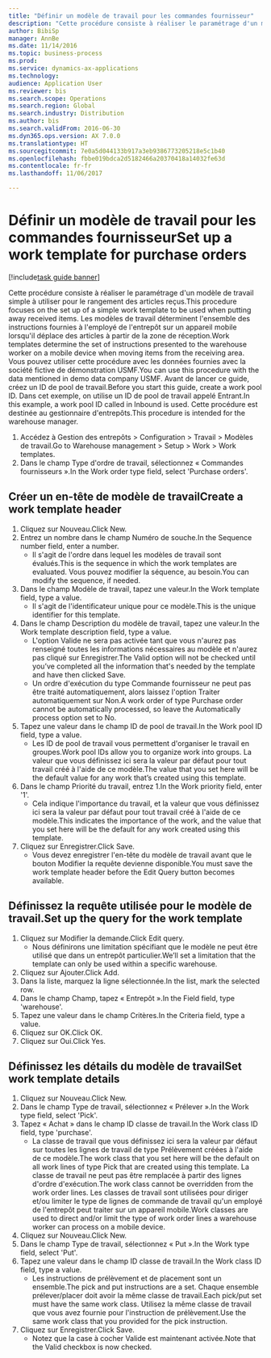 ```yaml
--- 
title: "Définir un modèle de travail pour les commandes fournisseur"
description: "Cette procédure consiste à réaliser le paramétrage d'un modèle de travail simple à utiliser pour le rangement des articles reçus."
author: BibiSp
manager: AnnBe
ms.date: 11/14/2016
ms.topic: business-process
ms.prod: 
ms.service: dynamics-ax-applications
ms.technology: 
audience: Application User
ms.reviewer: bis
ms.search.scope: Operations
ms.search.region: Global
ms.search.industry: Distribution
ms.author: bis
ms.search.validFrom: 2016-06-30
ms.dyn365.ops.version: AX 7.0.0
ms.translationtype: HT
ms.sourcegitcommit: 7e0a5d044133b917a3eb9386773205218e5c1b40
ms.openlocfilehash: fbbe019bdca2d5182466a20370418a14032fe63d
ms.contentlocale: fr-fr
ms.lasthandoff: 11/06/2017

---
```

# <a name="set-up-a-work-template-for-purchase-orders"></a><span data-ttu-id="c6d74-103">Définir un modèle de travail pour les commandes fournisseur</span><span class="sxs-lookup"><span data-stu-id="c6d74-103">Set up a work template for purchase orders</span></span>

[!include[task guide banner](../../includes/task-guide-banner.md)]

<span data-ttu-id="c6d74-104">Cette procédure consiste à réaliser le paramétrage d'un modèle de travail simple à utiliser pour le rangement des articles reçus.</span><span class="sxs-lookup"><span data-stu-id="c6d74-104">This procedure focuses on the set up of a simple work template to be used when putting away received items.</span></span> <span data-ttu-id="c6d74-105">Les modèles de travail déterminent l'ensemble des instructions fournies à l'employé de l'entrepôt sur un appareil mobile lorsqu'il déplace des articles à partir de la zone de réception.</span><span class="sxs-lookup"><span data-stu-id="c6d74-105">Work templates determine the set of instructions presented to the warehouse worker on a mobile device when moving items from the receiving area.</span></span> <span data-ttu-id="c6d74-106">Vous pouvez utiliser cette procédure avec les données fournies avec la société fictive de démonstration USMF.</span><span class="sxs-lookup"><span data-stu-id="c6d74-106">You can use this procedure with the data mentioned in demo data company USMF.</span></span> <span data-ttu-id="c6d74-107">Avant de lancer ce guide, créez un ID de pool de travail.</span><span class="sxs-lookup"><span data-stu-id="c6d74-107">Before you start this guide, create a work pool ID.</span></span> <span data-ttu-id="c6d74-108">Dans cet exemple, on utilise un ID de pool de travail appelé Entrant.</span><span class="sxs-lookup"><span data-stu-id="c6d74-108">In this example, a work pool ID called in Inbound is used.</span></span> <span data-ttu-id="c6d74-109">Cette procédure est destinée au gestionnaire d'entrepôts.</span><span class="sxs-lookup"><span data-stu-id="c6d74-109">This procedure is intended for the warehouse manager.</span></span>

1. <span data-ttu-id="c6d74-110">Accédez à Gestion des entrepôts > Configuration > Travail > Modèles de travail.</span><span class="sxs-lookup"><span data-stu-id="c6d74-110">Go to Warehouse management > Setup > Work > Work templates.</span></span>
2. <span data-ttu-id="c6d74-111">Dans le champ Type d'ordre de travail, sélectionnez « Commandes fournisseurs ».</span><span class="sxs-lookup"><span data-stu-id="c6d74-111">In the Work order type field, select 'Purchase orders'.</span></span>

## <a name="create-a-work-template-header"></a><span data-ttu-id="c6d74-112">Créer un en-tête de modèle de travail</span><span class="sxs-lookup"><span data-stu-id="c6d74-112">Create a work template header</span></span>
1. <span data-ttu-id="c6d74-113">Cliquez sur Nouveau.</span><span class="sxs-lookup"><span data-stu-id="c6d74-113">Click New.</span></span>
2. <span data-ttu-id="c6d74-114">Entrez un nombre dans le champ Numéro de souche.</span><span class="sxs-lookup"><span data-stu-id="c6d74-114">In the Sequence number field, enter a number.</span></span>
    * <span data-ttu-id="c6d74-115">Il s'agit de l'ordre dans lequel les modèles de travail sont évalués.</span><span class="sxs-lookup"><span data-stu-id="c6d74-115">This is the sequence in which the work templates are evaluated.</span></span> <span data-ttu-id="c6d74-116">Vous pouvez modifier la séquence, au besoin.</span><span class="sxs-lookup"><span data-stu-id="c6d74-116">You can modify the sequence, if needed.</span></span>  
3. <span data-ttu-id="c6d74-117">Dans le champ Modèle de travail, tapez une valeur.</span><span class="sxs-lookup"><span data-stu-id="c6d74-117">In the Work template field, type a value.</span></span>
    * <span data-ttu-id="c6d74-118">Il s'agit de l'identificateur unique pour ce modèle.</span><span class="sxs-lookup"><span data-stu-id="c6d74-118">This is the unique identifier for this template.</span></span>  
4. <span data-ttu-id="c6d74-119">Dans le champ Description du modèle de travail, tapez une valeur.</span><span class="sxs-lookup"><span data-stu-id="c6d74-119">In the Work template description field, type a value.</span></span>
    * <span data-ttu-id="c6d74-120">L'option Valide ne sera pas activée tant que vous n'aurez pas renseigné toutes les informations nécessaires au modèle et n'aurez pas cliqué sur Enregistrer.</span><span class="sxs-lookup"><span data-stu-id="c6d74-120">The Valid option will not be checked until you’ve completed all the information that's needed by the template and have then clicked Save.</span></span>  
    * <span data-ttu-id="c6d74-121">Un ordre d'exécution du type Commande fournisseur ne peut pas être traité automatiquement, alors laissez l'option Traiter automatiquement sur Non.</span><span class="sxs-lookup"><span data-stu-id="c6d74-121">A work order of type Purchase order cannot be automatically processed, so leave the  Automatically process option set to No.</span></span>  
5. <span data-ttu-id="c6d74-122">Tapez une valeur dans le champ ID de pool de travail.</span><span class="sxs-lookup"><span data-stu-id="c6d74-122">In the Work pool ID field, type a value.</span></span>
    * <span data-ttu-id="c6d74-123">Les ID de pool de travail vous permettent d'organiser le travail en groupes.</span><span class="sxs-lookup"><span data-stu-id="c6d74-123">Work pool IDs allow you to organize work into groups.</span></span> <span data-ttu-id="c6d74-124">La valeur que vous définissez ici sera la valeur par défaut pour tout travail créé à l'aide de ce modèle.</span><span class="sxs-lookup"><span data-stu-id="c6d74-124">The value that you set here will be the default value for any work that’s created using this template.</span></span>  
6. <span data-ttu-id="c6d74-125">Dans le champ Priorité du travail, entrez 1.</span><span class="sxs-lookup"><span data-stu-id="c6d74-125">In the Work priority field, enter '1'.</span></span>
    * <span data-ttu-id="c6d74-126">Cela indique l'importance du travail, et la valeur que vous définissez ici sera la valeur par défaut pour tout travail créé à l'aide de ce modèle.</span><span class="sxs-lookup"><span data-stu-id="c6d74-126">This indicates the importance of the work, and the value that you set here will be the default for any work created using this template.</span></span>  
7. <span data-ttu-id="c6d74-127">Cliquez sur Enregistrer.</span><span class="sxs-lookup"><span data-stu-id="c6d74-127">Click Save.</span></span>
    * <span data-ttu-id="c6d74-128">Vous devez enregistrer l'en-tête du modèle de travail avant que le bouton Modifier la requête devienne disponible.</span><span class="sxs-lookup"><span data-stu-id="c6d74-128">You must save the work template header before the Edit Query button becomes available.</span></span>  

## <a name="set-up-the-query-for-the-work-template"></a><span data-ttu-id="c6d74-129">Définissez la requête utilisée pour le modèle de travail.</span><span class="sxs-lookup"><span data-stu-id="c6d74-129">Set up the query for the work template</span></span>
1. <span data-ttu-id="c6d74-130">Cliquez sur Modifier la demande.</span><span class="sxs-lookup"><span data-stu-id="c6d74-130">Click Edit query.</span></span>
    * <span data-ttu-id="c6d74-131">Nous définirons une limitation spécifiant que le modèle ne peut être utilisé que dans un entrepôt particulier.</span><span class="sxs-lookup"><span data-stu-id="c6d74-131">We’ll set a limitation that the template can only be used within a specific warehouse.</span></span>  
2. <span data-ttu-id="c6d74-132">Cliquez sur Ajouter.</span><span class="sxs-lookup"><span data-stu-id="c6d74-132">Click Add.</span></span>
3. <span data-ttu-id="c6d74-133">Dans la liste, marquez la ligne sélectionnée.</span><span class="sxs-lookup"><span data-stu-id="c6d74-133">In the list, mark the selected row.</span></span>
4. <span data-ttu-id="c6d74-134">Dans le champ Champ, tapez « Entrepôt ».</span><span class="sxs-lookup"><span data-stu-id="c6d74-134">In the Field field, type 'warehouse'.</span></span>
5. <span data-ttu-id="c6d74-135">Tapez une valeur dans le champ Critères.</span><span class="sxs-lookup"><span data-stu-id="c6d74-135">In the Criteria field, type a value.</span></span>
6. <span data-ttu-id="c6d74-136">Cliquez sur OK.</span><span class="sxs-lookup"><span data-stu-id="c6d74-136">Click OK.</span></span>
7. <span data-ttu-id="c6d74-137">Cliquez sur Oui.</span><span class="sxs-lookup"><span data-stu-id="c6d74-137">Click Yes.</span></span>

## <a name="set-work-template-details"></a><span data-ttu-id="c6d74-138">Définissez les détails du modèle de travail</span><span class="sxs-lookup"><span data-stu-id="c6d74-138">Set work template details</span></span>
1. <span data-ttu-id="c6d74-139">Cliquez sur Nouveau.</span><span class="sxs-lookup"><span data-stu-id="c6d74-139">Click New.</span></span>
2. <span data-ttu-id="c6d74-140">Dans le champ Type de travail, sélectionnez « Prélever ».</span><span class="sxs-lookup"><span data-stu-id="c6d74-140">In the Work type field, select 'Pick'.</span></span>
3. <span data-ttu-id="c6d74-141">Tapez « Achat » dans le champ ID classe de travail.</span><span class="sxs-lookup"><span data-stu-id="c6d74-141">In the Work class ID field, type 'purchase'.</span></span>
    * <span data-ttu-id="c6d74-142">La classe de travail que vous définissez ici sera la valeur par défaut sur toutes les lignes de travail de type Prélèvement créées à l'aide de ce modèle.</span><span class="sxs-lookup"><span data-stu-id="c6d74-142">The work class that you set here will be the default on all work lines of type Pick that are created using this template.</span></span> <span data-ttu-id="c6d74-143">La classe de travail ne peut pas être remplacée à partir des lignes d'ordre d'exécution.</span><span class="sxs-lookup"><span data-stu-id="c6d74-143">The work class cannot be overridden from the work order lines.</span></span> <span data-ttu-id="c6d74-144">Les classes de travail sont utilisées pour diriger et/ou limiter le type de lignes de commande de travail qu'un employé de l'entrepôt peut traiter sur un appareil mobile.</span><span class="sxs-lookup"><span data-stu-id="c6d74-144">Work classes are used to direct and/or limit the type of work order lines a warehouse worker can process on a mobile device.</span></span>  
4. <span data-ttu-id="c6d74-145">Cliquez sur Nouveau.</span><span class="sxs-lookup"><span data-stu-id="c6d74-145">Click New.</span></span>
5. <span data-ttu-id="c6d74-146">Dans le champ Type de travail, sélectionnez « Put ».</span><span class="sxs-lookup"><span data-stu-id="c6d74-146">In the Work type field, select 'Put'.</span></span>
6. <span data-ttu-id="c6d74-147">Tapez une valeur dans le champ ID classe de travail.</span><span class="sxs-lookup"><span data-stu-id="c6d74-147">In the Work class ID field, type a value.</span></span>
    * <span data-ttu-id="c6d74-148">Les instructions de prélèvement et de placement sont un ensemble.</span><span class="sxs-lookup"><span data-stu-id="c6d74-148">The pick and put instructions are a set.</span></span> <span data-ttu-id="c6d74-149">Chaque ensemble prélever/placer doit avoir la même classe de travail.</span><span class="sxs-lookup"><span data-stu-id="c6d74-149">Each pick/put set must have the same work class.</span></span> <span data-ttu-id="c6d74-150">Utilisez la même classe de travail que vous avez fournie pour l'instruction de prélèvement.</span><span class="sxs-lookup"><span data-stu-id="c6d74-150">Use the same work class that you provided for the pick instruction.</span></span>  
7. <span data-ttu-id="c6d74-151">Cliquez sur Enregistrer.</span><span class="sxs-lookup"><span data-stu-id="c6d74-151">Click Save.</span></span>
    * <span data-ttu-id="c6d74-152">Notez que la case à cocher Valide est maintenant activée.</span><span class="sxs-lookup"><span data-stu-id="c6d74-152">Note that the Valid checkbox is now checked.</span></span>  


